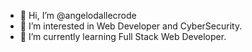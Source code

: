 - 👋 Hi, I’m @angelodallecrode
- 👀 I’m interested in Web Developer and CyberSecurity.
- 🌱 I’m currently learning Full Stack Web Developer.


<!---
angelodallecrode/angelodallecrode is a ✨ special ✨ repository because its `README.md` (this file) appears on your GitHub profile.
You can click the Preview link to take a look at your changes.
--->
